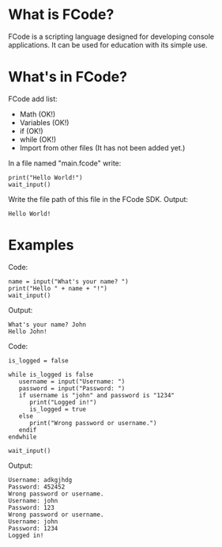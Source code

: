 # What is FCode?
FCode is a scripting language designed for developing console applications. It can be used for education with its simple use.

# What's in FCode?
FCode add list:
- Math (OK!)
- Variables (OK!)
- if (OK!)
- while (OK!)
- Import from other files (It has not been added yet.)

In a file named "main.fcode" write:
```
print("Hello World!")
wait_input()
```
Write the file path of this file in the FCode SDK. Output:
```
Hello World!
```

# Examples
Code:
```
name = input("What's your name? ")
print("Hello " + name + "!")
wait_input()
```
Output:
```
What's your name? John
Hello John!
```


Code:
```
is_logged = false

while is_logged is false
   username = input("Username: ")
   password = input("Password: ")
   if username is "john" and password is "1234"
      print("Logged in!")
      is_logged = true
   else
      print("Wrong password or username.")
   endif
endwhile

wait_input()
```
Output:
```
Username: adkgjhdg
Password: 452452
Wrong password or username.
Username: john
Password: 123
Wrong password or username.
Username: john
Password: 1234
Logged in!
```

